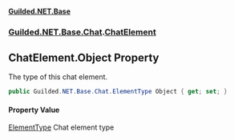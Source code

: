 #### [Guilded.NET.Base](Guilded_NET_Base.md 'Guilded.NET.Base')
### [Guilded.NET.Base.Chat](Guilded_NET_Base.md#Guilded_NET_Base_Chat 'Guilded.NET.Base.Chat').[ChatElement](ChatElement.md 'Guilded.NET.Base.Chat.ChatElement')
## ChatElement.Object Property
The type of this chat element.  
```csharp
public Guilded.NET.Base.Chat.ElementType Object { get; set; }
```
#### Property Value
[ElementType](ElementType.md 'Guilded.NET.Base.Chat.ElementType')
Chat element type

